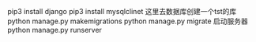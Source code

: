 pip3 install django
pip3 install mysqlclinet
这里去数据库创建一个tst的库
python manage.py makemigrations
python manage.py migrate
启动服务器
 python manage.py runserver
